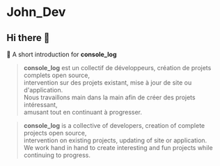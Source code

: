 # John_Dev  

## Hi there 👋   

🙋‍ A short introduction for **console_log**  

> **console_log** est un collectif de développeurs, création de projets complets open source,  
> intervention sur des projets existant, mise à jour de site ou d'application.  
> Nous travaillons main dans la main afin de créer des projets intéressant,  
> amusant tout en continuant à progresser.  

> **console_log** is a collective of developers, creation of complete projects open source,  
> intervention on existing projects, updating of site or application.  
> We work hand in hand to create interesting and fun projects while continuing to progress.

<!--
**Here are some ideas to get you started:**

 - what is your organization all about?
🌈 Contribution guidelines - how can the community get involved?
👩‍💻 Useful resources - where can the community find your docs? Is there anything else the community should know?
🍿 Fun facts - what does your team eat for breakfast?
🧙 Remember, you can do mighty things with the power of [Markdown](https://docs.github.com/github/writing-on-github/getting-started-with-writing-and-formatting-on-github/basic-writing-and-formatting-syntax)
-->
